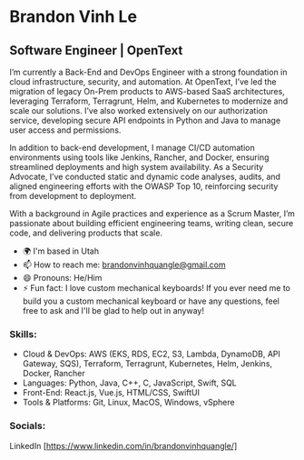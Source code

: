 # Brandon Vinh Le

## Software Engineer | OpenText

I’m currently a Back-End and DevOps Engineer with a strong foundation in cloud infrastructure, security, and automation. At OpenText, I’ve led the migration of legacy On-Prem products to AWS-based SaaS architectures, leveraging Terraform, Terragrunt, Helm, and Kubernetes to modernize and scale our solutions. I’ve also worked extensively on our authorization service, developing secure API endpoints in Python and Java to manage user access and permissions.

In addition to back-end development, I manage CI/CD automation environments using tools like Jenkins, Rancher, and Docker, ensuring streamlined deployments and high system availability. As a Security Advocate, I’ve conducted static and dynamic code analyses, audits, and aligned engineering efforts with the OWASP Top 10, reinforcing security from development to deployment.

With a background in Agile practices and experience as a Scrum Master, I’m passionate about building efficient engineering teams, writing clean, secure code, and delivering products that scale.
- 🌍  I'm based in Utah
- 📫 How to reach me: brandonvinhquangle@gmail.com
- 😄 Pronouns: He/Him
- ⚡ Fun fact: I love custom mechanical keyboards! If you ever need me to build you a custom mechanical keyboard or have any questions, feel free to ask and I'll be glad to help out in anyway!

### Skills:
- Cloud & DevOps: AWS (EKS, RDS, EC2, S3, Lambda, DynamoDB, API Gateway, SQS), Terraform, Terragrunt, Kubernetes, Helm, Jenkins, Docker, Rancher
- Languages: Python, Java, C++, C, JavaScript, Swift, SQL
- Front-End: React.js, Vue.js, HTML/CSS, SwiftUI
- Tools & Platforms: Git, Linux, MacOS, Windows, vSphere

### Socials:
LinkedIn [https://www.linkedin.com/in/brandonvinhquangle/]

<!--
**brandonvinhquangle/brandonvinhquangle** is a ✨ _special_ ✨ repository because its `README.md` (this file) appears on your GitHub profile.

Here are some ideas to get you started:

- 🔭 I’m currently working on ...
- 🌱 I’m currently learning ...
- 👯 I’m looking to collaborate on ...
- 🤔 I’m looking for help with ...
- 💬 Ask me about ...
- 📫 How to reach me: ...
- 😄 Pronouns: ...
- ⚡ Fun fact: ...
-->

